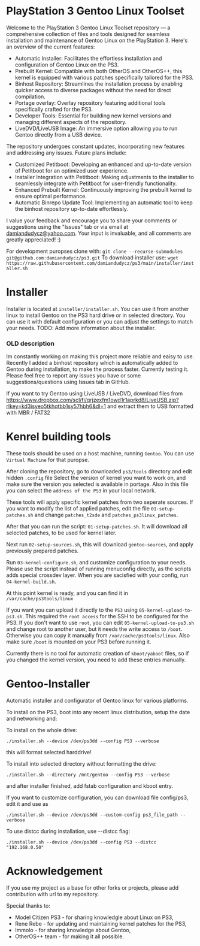 # PlayStation 3 Gentoo Linux Toolset

Welcome to the PlayStation 3 Gentoo Linux Toolset repository — a comprehensive collection of files and tools designed for seamless installation and maintenance of Gentoo Linux on the PlayStation 3. Here's an overview of the current features:

- Automatic Installer: Facilitates the effortless installation and configuration of Gentoo Linux on the PS3.
- Prebuilt Kernel: Compatible with both OtherOS and OtherOS++, this kernel is equipped with various patches specifically tailored for the PS3.
- Binhost Repository: Streamlines the installation process by enabling quicker access to diverse packages without the need for direct compilation.
- Portage overlay: Overlay repository featuring additional tools specifically crafted for the PS3.
- Developer Tools: Essential for building new kernel versions and managing different aspects of the repository.
- LiveDVD/LiveUSB Image: An immersive option allowing you to run Gentoo directly from a USB device.

The repository undergoes constant updates, incorporating new features and addressing any issues. Future plans include:

- Customized Petitboot: Developing an enhanced and up-to-date version of Petitboot for an optimized user experience.
- Installer Integration with Petitboot: Making adjustments to the installer to seamlessly integrate with Petitboot for user-friendly functionality.
- Enhanced Prebuilt Kernel: Continuously improving the prebuilt kernel to ensure optimal performance.
- Automatic Binrepo Update Tool: Implementing an automatic tool to keep the binhost repository up-to-date effortlessly.

I value your feedback and encourage you to share your comments or suggestions using the "Issues" tab or via email at damiandudycz@yahoo.com.
Your input is invaluable, and all comments are greatly appreciated! :)

For development puropses clone with: `git clone --recurse-submodules git@github.com:damiandudycz/ps3.git`
To download installer use: `wget https://raw.githubusercontent.com/damiandudycz/ps3/main/installer/installer.sh`

# Installer

Installer is located at `insteller/installer.sh`. You can use it from another linux to install Gentoo on the PS3 hard drive or in selected directory.
You can use it with default configuration or you can adjust the settings to match your needs.
TODO: Add more information about the installer.

### OLD description

Im constantly working on making this project more reliable and eaisy to use. Recently I added a binhost repository which is automatically added to Gentoo during installation, to make the process faster. Currently testing it. 
Please feel free to report any issues you have or some suggestions/questions using Issues tab in GitHub.

If you want to try Gentoo using LiveUSB / LiveDVD, download files from https://www.dropbox.com/scl/fi/qrjzexfm1owd1r1aprkd8/LiveUSB.zip?rlkey=kd3isyeo5tkhqtbb1sy57hbh6&dl=1
and extract them to USB formatted with MBR / FAT32

# Kenrel building tools

These tools should be used on a host machine, running `Gentoo`. You can use `Virtual Machine` for that puropse.

After cloning the repository, go to downloaded `ps3/tools` directory and edit hidden `.config` file
Select the version of kernel you want to work on, and make sure the version you selected is available in portage. Also in this file you can select the `address of the PS3` in your local network.

These tools will apply specific kernel patches from two seperate sources. If you want to modify the list of applied patches, edit the file `01-setup-patches.sh` and change `patches_t2sde` and `patches_ps3linux_patches`. 

After that you can run the script: `01-setup-patches.sh`. It will download all selected patches, to be used for kernel later.

Next run `02-setup-sources.sh`, this will download `gentoo-sources`, and apply previously prepared patches.

Run `03-kernel-configure.sh`, and customize configuration to your needs. Please use the script instead of running menuconfig directly, as the scripts adds special crossdev layer.
When you are sacisfied with your config, run `04-kernel-build.sh`.

At this point kernel is ready, and you can find it in `/var/cache/ps3tools/linux`

If you want you can upload it directly to the `PS3` using `05-kernel-upload-to-ps3.sh`. This required the `root access` for the SSH to be configured for the PS3. If you don't want to use `root`, you can edit `05-kernel-upload-to-ps3.sh` and change root to another user, but it needs the write access to `/boot`. Otherwise you can copy it manually from `/var/cache/ps3tools/linux`. Also make sure `/boot` is mounted on your PS3 before running it.

Currently there is no tool for automatic creation of `kboot/yaboot` files, so if you changed the kernel version, you need to add these entries manually.

# Gentoo-Installer

Automatic installer and configurator of Gentoo linux for various platforms.

To install on the PS3, boot into any recent linux distribution, setup the date and networking and:

To install on the whole drive:

`./installer.sh --device /dev/ps3dd --config PS3 --verbose`

this will format selected harddrive!

To install into selected directory without formatting the drive:

`./installer.sh --directory /mnt/gentoo --config PS3 --verbose`

and after installer finished, add fstab configuration and kboot entry.

If you want to customize configuration, you can download file config/ps3, edit it and use as

`./installer.sh --device /dev/ps3dd --custom-config ps3_file_path --verbose`

To use distcc during installation, use --distcc flag:

`./installer.sh --device /dev/ps3dd --config PS3 --distcc "192.168.0.50"`

# Acknowledgement

If you use my project as a base for other forks or projects, please add contribution with url to my repository.

Special thanks to:
- Model Citizen PS3 - for sharing knowledgle about Linux on PS3,
- Rene Rebe - for updating and maintaining kernel patches for the PS3,
- Immolo - for sharing knowledge about Gentoo,
- OtherOS++ team - for making it all possible.





